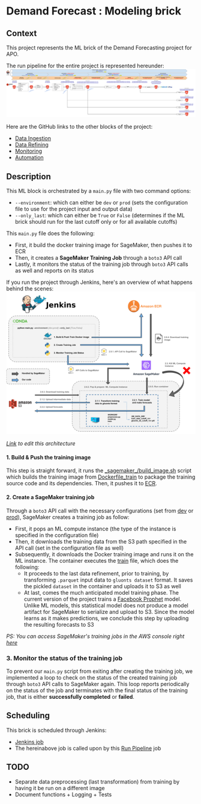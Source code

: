 # Demand Forecast : Modeling brick

## Context

This project represents the ML brick of the Demand Forecasting project for APO.

The run pipeline for the entire project is represented hereunder:
![Pipeline model](assets/pipeline_modelisation.png)

Here are the GitHub links to the other blocks of the project:
- [Data Ingestion](https://github.com/dktunited/forecast-data-ingestion.git)
- [Data Refining](https://github.com/dktunited/forecast-data-refining-demand.git)
- [Monitoring](https://github.com/dktunited/forecast-monitoring.git)
- [Automation](https://github.com/dktunited/forecast-automation.git)

## Description

This ML block is orchestrated by a `main.py` file with two command options:
- `--environment`: which can either be `dev` or `prod` (sets the configuration file to use for the project input and output data)
- `--only_last`: which can either be `True` or `False` (determines if the ML brick should run for the last cutoff only or for all available cutoffs)

This `main.py` file does the following:
- First, it build the docker training image for SageMaker, then pushes it to ECR
- Then, it creates a **SageMaker Training Job** through a `boto3` API call
- Lastly, it monitors the status of the training job through `boto3` API calls as well and reports on its status

If you run the project through Jenkins, here's an overview of what happens behind the scenes:
![Run architecture](assets/architecture.svg)

*[Link](https://docs.google.com/drawings/d/1ezlH39R2YX8wLeO-kq1y2u6581DrrfPu5ZINXelC5qI/edit) to edit this architecture*

#### 1. Build & Push the training image
This step is straight forward, it runs the [\_sagemaker\_/build_image.sh](https://github.com/dktunited/forecast-modeling-demand/blob/develop/_sagemaker_/build_image.sh) script which builds the training image from [Dockerfile_train](https://github.com/dktunited/forecast-modeling-demand/blob/develop/_sagemaker_/Dockerfile_train) to package the training source code and its dependencies. Then, it pushes it to [ECR](https://eu-west-1.console.aws.amazon.com/ecr/repositories?region=eu-west-1).

#### 2. Create a SageMaker training job
Through a `boto3` API call with the necessary configurations (set from [dev](https://github.com/dktunited/forecast-modeling-demand/blob/develop/conf/dev.yml) or [prod](https://github.com/dktunited/forecast-modeling-demand/blob/develop/conf/prod.yml)), SageMaker creates a training job as follow:
- First, it pops an ML compute instance (the type of the instance is specified in the configuration file)
- Then, it downloads the training data from the S3 path specified in the API call (set in the configuration file as well)
- Subsequently, it downloads the Docker training image and runs it on the ML instance. The container executes the [train](https://github.com/dktunited/forecast-modeling-demand/blob/develop/src/train) file, which does the following:
    * It proceeds to the last data refinement, prior to training, by transforming `.parquet` input data to `gluonts dataset` format. It saves the pickled `dataset` in the container and uploads it to S3 as well
    * At last, comes the much anticipated model training phase. The current version of the project trains a [Facebook Prophet](https://facebook.github.io/prophet/) model. Unlike ML models, this statistical model does not produce a model artifact for SageMaker to serialize and upload to S3. Since the model learns as it makes predictions, we conclude this step by uploading the resulting forecasts to S3

*PS: You can access SageMaker's training jobs in the AWS console right [here](https://eu-west-1.console.aws.amazon.com/sagemaker/home?region=eu-west-1#/jobs)*

### 3. Monitor the status of the training job
To prevent our `main.py` script from exiting after creating the training job, we implemented a loop to check on the status of the created training job through `boto3` API calls to SageMaker again. This loop reports periodically on the status of the job and terminates with the final status of the training job, that is either **successfully completed** or **failed**.

## Scheduling

This brick is scheduled through Jenkins:
- [Jenkins job](https://forecast-jenkins.subsidia.org/view/PIPELINE-RUN/job/forecast-modeling-demand/)
- The hereinabove job is called upon by this [Run Pipeline](https://forecast-jenkins.subsidia.org/job/forecast-pipeline-demand/) job

## TODO
- Separate data preprocessing (last transformation) from training by having it be run on a different image
- Document functions + Logging + Tests